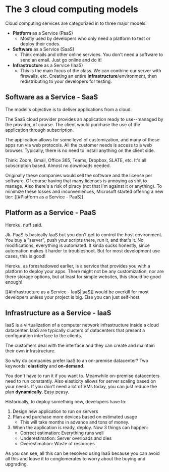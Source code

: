 # The 3 cloud computing models
Cloud computing services are categorized in to three major models:
- **Platform** as a Service (PaaS)
	- Mostly used by developers who only need a platform to test or deploy their codes. 
- **Software** as a Service (SaaS)
	- Think emails and other online services. You don't need a software to send an email. Just go online and do it!
- **Infrastructure** as a Service (IaaS)
	- This is the main focus of the class. We can combine our server with firewalls, etc. Creating an entire **infrastructure**/environment, then redistributing to your developers for testing.
## Software as a Service - SaaS
The model's objective is to deliver applications from a cloud.

The SaaS cloud provider provides an application ready to use--managed by the provider, of course. The client would purchase the use of the application through subscription.

The application allows for some level of customization, and many of these apps run via web protocols. All the customer needs is access to a web browser. Typically, there is no need to install anything on the client side.

Think: Zoom, Gmail, Office 365, Teams, Dropbox, SLATE, etc. It's all subscription based. Almost no downloads needed.

Originally these companies would sell the software and the license per software. Of course having that many licenses is annoying as shit to manage. Also there's a risk of piracy (not that I'm against it or anything). To minimize these losses and inconveniences, Microsoft started offering a new tier: [[#Platform as a Service - PaaS]]
## Platform as a Service - PaaS
Heroku, nuff said.

Jk. PaaS is basically IaaS but you don't get to control the host environment. You buy a "server", push your scripts there, run it, and that's it. No modifications, everything is automated. It kinda sucks honestly, since automation makes it harder to troubleshoot. But for most development use cases, this is good!

Heroku, as foreshadowed earlier, is a service that provides you with a platform to deploy your apps. There might not be any customization, nor are there storage options, but at least for simple websites, this should be good enough!

[[#Infrastructure as a Service - IaaS|IaaS]] would be overkill for most developers unless your project is big. Else you can just self-host. 
## Infrastructure as a Service - IaaS
IaaS is a virtualization of a computer network infrastructure inside a cloud datacenter. IaaS are typically clusters of datacenters that present a configuration interface to the clients.

The customers deal with the interface and they can create and maintain their own infrastructure.

So why do companies prefer IaaS to an on-premise datacenter? Two keywords: **elasticity** and **on-demand**. 

You don't have to run it if you want to. Meanwhile on-premise datacenters need to run constantly. Also elasticity allows for server scaling based on your needs. If you don't need a lot of VMs today, you can just reduce the plan **dynamically**. Easy peasy.

Historically, to deploy something new, developers have to:
1. Design new application to run on servers
2. Plan and purchase more devices based on estimated usage
	- This will take months in advance and tons of money.
3. When the application is ready, deploy. Now 3 things can happen:
	- Correct estimation: Everything runs well
	- Underestimation: Server overloads and dies
	- Overestimation: Waste of resources

As you can see, all this can be resolved using IaaS because you can avoid all this and leave it to conglomerates to worry about the buying and upgrading.



